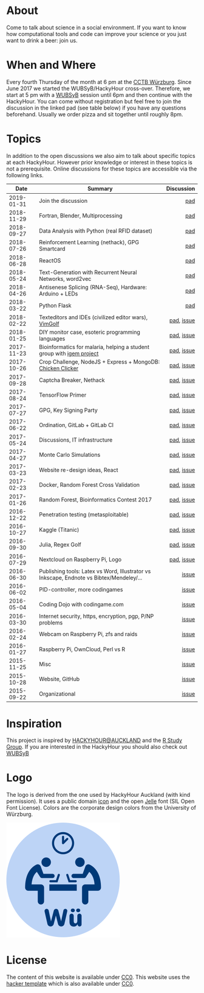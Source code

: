 # About
Come to talk about science in a social environment.
If you want to know how computational tools and code can improve your science or you just want to drink a beer: join us.

# When and Where
Every fourth Thursday of the month at 6 pm at the [CCTB Würzburg](https://www.google.de/maps/place/Center+for+Computational+and+Theoretical+Biology+%28CCTB%29,+University+of+W%C3%BCrzburg/@49.7851224,9.9708763,17z/data=!3m1!4b1!4m2!3m1!1s0x47a28fc802e5e8d9:0x6b62d2cbd2e6f094).
Since June 2017 we started the WUBSyB/HackyHour cross-over. Therefore, we start at 5 pm with a [WUBSyB](http://wubsyb.github.io/) session until 6pm and then continue with the HackyHour. 
You can come without registration but feel free to join the discussion in the linked pad (see table below) if you have any questions beforehand.
Usually we order pizza and sit together until roughly 8pm.

# Topics
In addition to the open discussions we also aim to talk about specific topics at each HackyHour.
However prior knowledge or interest in these topics is not a prerequisite.
Online discussions for these topics are accessible via the following links.

| Date       | Summary      | Discussion |
| ---------- |--------------| ----------:|
| 2019-01-31 | Join the discussion | [pad](https://hackmd.io/xtLQjFvETJCMBB--rCddRg) |
| 2018-11-29 | Fortran, Blender, Multiprocessing | [pad](https://hackmd.io/CCvNd8JWS-CG5aQ1QwNyjQ) |
| 2018-09-27 | Data Analysis with Python (real RFID dataset) | [pad](https://hackmd.io/did0TvZBR9marwU6gz-e3w) |
| 2018-07-26 | Reinforcement Learning (nethack), GPG Smartcard | [pad](https://hackmd.io/Q1bZDBcfS5uPTf5b0hZrmg) |
| 2018-06-28 | ReactOS | [pad](https://hackmd.io/cfD5NJJvR8q2f76eBYzKMw) |
| 2018-05-24 | Text-Generation with Recurrent Neural Networks, word2vec | [pad](https://hackmd.io/-I6i6CsKRxqv1gyrLRcHVg) |
| 2018-04-26 | Antisenese Splicing (RNA-Seq), Hardware: Arduino + LEDs | [pad](https://hackmd.io/zPwRW4wqQquRjQTRC4T6Ew#) |
| 2018-03-22 | Python Flask | [pad](https://hackmd.io/MYIwnADApgbArBAtAZgCyoIyNQdmAE0QA44AzYRDAJiqmQiKtQEMiig=#) |
| 2018-02-22 | Texteditors and IDEs (civilized editor wars), [VimGolf](http://vimgolf.com/) | [pad](https://hackmd.io/GwDgRgLAnApmDsBaAZgRgMwENEU6iiIAJlFIuiGvDEQKxTDoxA==#), [issue](https://github.com/HackyHour/Wuerzburg/issues/43) |
| 2018-01-25 | DIY monitor case, esoteric programming languages | [pad](https://hackmd.io/GwBgzArAZgRgnDAtAYwBwEYqICwCYOICGuIAJoruiMcHLqahCEA=#), [issue](https://github.com/HackyHour/Wuerzburg/issues/42) |
| 2017-11-23 | Bioinformatics for malaria, helping a student group with [igem project](http://igem.org/Main_Page) | [pad](https://hackmd.io/KYDmFZgE2YFpgEYDsBOOAWARq5cQBmAhgXAAwBsBATEWeFmSKsEA#), [issue](https://github.com/HackyHour/Wuerzburg/issues/39) |
| 2017-10-26 | Crop Challenge, NodeJS + Express + MongoDB: [Chicken Clicker](https://github.com/sonjahohlfeld/chickenClickerTriggerPicker) | [pad](https://hackmd.io/GwdgJgTARgxsAcBaAZgUwIwkQFgAwRkQE5gYlQx4BmdeKK1eZIA=#), [issue](https://github.com/HackyHour/Wuerzburg/issues/38) |
| 2017-09-28 | Captcha Breaker, Nethack | [pad](https://hackmd.io/KYQwJgZgLAbCCcBaYYCMB2RUDMEAci8ADHiIgMYBM6ArLOjFGEWEA===#), [issue](https://github.com/HackyHour/Wuerzburg/issues/37) |
| 2017-08-24 | TensorFlow Primer | [pad](https://hackyhour.piratenpad.de/Wuerzburg20), [issue](https://github.com/HackyHour/Wuerzburg/issues/36) |
| 2017-07-27 | GPG, Key Signing Party | [pad](https://hackyhour.piratenpad.de/Wuerzburg19), [issue](https://github.com/HackyHour/Wuerzburg/issues/34) |
| 2017-06-22 | Ordination, GitLab + GitLab CI | [pad](https://hackyhour.piratenpad.de/Wuerzburg18), [issue](https://github.com/HackyHour/Wuerzburg/issues/33) |
| 2017-05-24 | Discussions, IT infrastructure | [pad](https://hackyhour.piratenpad.de/Wuerzburg17), [issue](https://github.com/HackyHour/Wuerzburg/issues/32) |
| 2017-04-27 | Monte Carlo Simulations | [pad](https://hackyhour.piratenpad.de/Wuerzburg16), [issue](https://github.com/HackyHour/Wuerzburg/issues/31) |
| 2017-03-23 | Website re-design ideas, React | [pad](https://hackyhour.piratenpad.de/Wuerzburg15), [issue](https://github.com/HackyHour/Wuerzburg/issues/29) |
| 2017-02-23 | Docker, Random Forest Cross Validation | [pad](https://hackyhour.piratenpad.de/Wuerzburg14), [issue](https://github.com/HackyHour/Wuerzburg/issues/28) |
| 2017-01-26 | Random Forest, Bioinformatics Contest 2017 | [pad](https://hackyhour.piratenpad.de/Wuerzburg13), [issue](https://github.com/HackyHour/Wuerzburg/issues/27) |
| 2016-12-22 | Penetration testing (metasploitable) | [pad](https://hackyhour.piratenpad.de/Wuerzburg12), [issue](https://github.com/HackyHour/Wuerzburg/issues/26) |
| 2016-10-27 | Kaggle (Titanic) | [pad](https://hackyhour.piratenpad.de/Wuerzburg11), [issue](https://github.com/HackyHour/Wuerzburg/issues/24) |
| 2016-09-30 | Julia, Regex Golf | [pad](https://hackyhour.piratenpad.de/Wuerzburg10), [issue](https://github.com/HackyHour/Wuerzburg/issues/23) |
| 2016-07-29 | Nextcloud on Raspberry Pi, Logo | [pad](https://hackyhour.piratenpad.de/Wuerzburg09), [issue](https://github.com/HackyHour/Wuerzburg/issues/22) |
| 2016-06-30 | Publishing tools: Latex vs Word, Illustrator vs Inkscape, Endnote vs Bibtex/Mendeley/... | [issue](https://github.com/HackyHour/Wuerzburg/issues/20) |
| 2016-06-02 | PID-controller, more codingames | [issue](https://github.com/HackyHour/Wuerzburg/issues/18) |
| 2016-05-04 | Coding Dojo with codingame.com | [issue](https://github.com/HackyHour/Wuerzburg/issues/16) |
| 2016-03-30 | Internet security, https, encryption, pgp, P/NP problems | [issue](https://github.com/HackyHour/Wuerzburg/issues/15) |
| 2016-02-24 | Webcam on Raspberry Pi, zfs and raids | [issue](https://github.com/HackyHour/Wuerzburg/issues/14) |
| 2016-01-27 | Raspberry Pi, OwnCloud, Perl vs R | [issue](https://github.com/HackyHour/Wuerzburg/issues/12) |
| 2015-11-25 | Misc | [issue](https://github.com/HackyHour/Wuerzburg/issues/11) |
| 2015-10-28 | Website, GitHub | [issue](https://github.com/HackyHour/Wuerzburg/issues/10) |
| 2015-09-22 | Organizational | [issue](https://github.com/HackyHour/Wuerzburg/issues/9) |

# Inspiration
This project is inspired by [HACKYHOUR@AUCKLAND](https://uoa-eresearch.github.io/HackyHour/) and the [R Study Group](http://minisciencegirl.github.io/studyGroup/).
If you are interested in the HackyHour you should also check out [WUBSyB](http://wubsyb.github.io/)

# Logo
The logo is derived from the one used by HackyHour Auckland (with kind permission).
It uses a public domain <a href="https://thenounproject.com/search/?q=hackathon&i=6324">icon</a> 
and the open <a href="https://fontlibrary.org/en/font/jellee-typeface">Jelle</a> font (SIL Open Font License).
Colors are the corporate design colors from the University of Würzburg.

![alt text](logo/hackyhour_wue.svg "Logo HackyHour")

# License
The content of this website is available under [CC0](LICENSE).
This website uses the [hacker template](https://github.com/pages-themes/hacker/) which is also available under [CC0](https://creativecommons.org/publicdomain/zero/1.0/legalcode).
